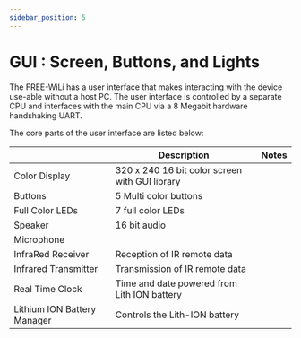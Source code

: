 ```yaml
---
sidebar_position: 5
---
```


# GUI : Screen, Buttons, and Lights

The FREE-WiLi has a user interface that makes interacting with the device use-able without a host PC. The user interface is controlled by a separate CPU and interfaces with the main CPU via a 8 Megabit hardware handshaking UART.

The core parts of the user interface are listed below:

|                             	| **Description**                                	| **Notes** 	|
|-----------------------------	|------------------------------------------------	|-----------	|
| Color Display               	| 320 x 240 16 bit color screen with GUI library 	|           	|
| Buttons                     	| 5 Multi color buttons                          	|           	|
| Full Color LEDs             	| 7 full color LEDs                              	|           	|
| Speaker                     	| 16 bit audio                                   	|           	|
| Microphone                  	|                                                	|           	|
| InfraRed Receiver           	| Reception of IR remote data                    	|           	|
| Infrared Transmitter        	| Transmission of IR remote data                 	|           	|
| Real Time Clock             	| Time and date powered from Lith ION battery    	|           	|
| Lithium ION Battery Manager 	| Controls the Lith-ION battery                  	|           	|